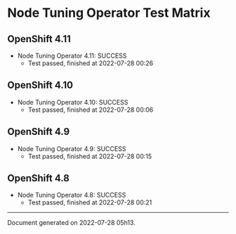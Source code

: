 
Node Tuning Operator Test Matrix
================================

OpenShift 4.11
--------------



* Node Tuning Operator 4.11: SUCCESS
  - Test passed, finished at 2022-07-28 00:26






OpenShift 4.10
--------------



* Node Tuning Operator 4.10: SUCCESS
  - Test passed, finished at 2022-07-28 00:06






OpenShift 4.9
-------------



* Node Tuning Operator 4.9: SUCCESS
  - Test passed, finished at 2022-07-28 00:15






OpenShift 4.8
-------------



* Node Tuning Operator 4.8: SUCCESS
  - Test passed, finished at 2022-07-28 00:21






---
Document generated on 2022-07-28 05h13.

